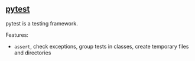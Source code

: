 ## [pytest](https://docs.pytest.org/en/latest/index.html)

pytest is a testing framework.  

Features:
* `assert`, check exceptions, group tests in classes, create temporary files and directories

